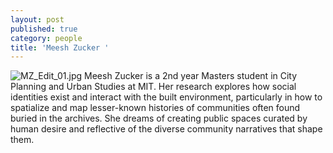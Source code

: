 ```yaml
---
layout: post
published: true
category: people
title: 'Meesh Zucker '
---
```

![MZ_Edit_01.jpg]({{site.baseurl}}/assets/MZ_Edit_01.jpg) Meesh Zucker is a 2nd year Masters student in City Planning and Urban Studies at MIT. Her research explores how social identities exist and interact with the built environment, particularly in how to spatialize and map lesser-known histories of communities often found buried in the archives.  She dreams of creating public spaces curated by human desire and reflective of the diverse community narratives that shape them. 
